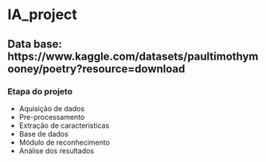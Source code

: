 # IA_project

<h2>Data base: https://www.kaggle.com/datasets/paultimothymooney/poetry?resource=download</h2>


<h3>Etapa do projeto</h3>
<ul>
  <li>Aquisição de dados</li>
  <li>Pre-processamento</li>
  <li>Extração de caracteristicas</li>
  <li>Base de dados</li>
  <li>Módulo de reconhecimento</li>
  <li>Análise dos resultados</li>
</ul>
